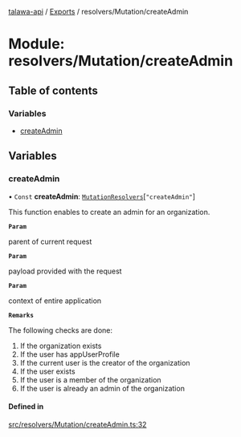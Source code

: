 [talawa-api](../README.md) / [Exports](../modules.md) / resolvers/Mutation/createAdmin

# Module: resolvers/Mutation/createAdmin

## Table of contents

### Variables

- [createAdmin](resolvers_Mutation_createAdmin.md#createadmin)

## Variables

### createAdmin

• `Const` **createAdmin**: [`MutationResolvers`](types_generatedGraphQLTypes.md#mutationresolvers)[``"createAdmin"``]

This function enables to create an admin for an organization.

**`Param`**

parent of current request

**`Param`**

payload provided with the request

**`Param`**

context of entire application

**`Remarks`**

The following checks are done:
1. If the organization exists
2. If the user has appUserProfile
3. If the current user is the creator of the organization
4. If the user exists
5. If the user is a member of the organization
6. If the user is already an admin of the organization

#### Defined in

[src/resolvers/Mutation/createAdmin.ts:32](https://github.com/PalisadoesFoundation/talawa-api/blob/65069df/src/resolvers/Mutation/createAdmin.ts#L32)
